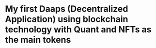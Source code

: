 # My first Daaps (Decentralized Application) using blockchain technology with Quant and NFTs as the main tokens

